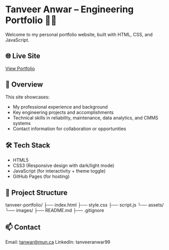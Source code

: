 # Tanveer Anwar – Engineering Portfolio 👷‍♂️

Welcome to my personal portfolio website, built with HTML, CSS, and JavaScript.

## 🌐 Live Site
[View Portfolio](https://tanwar111999.github.io/tanveer-portfolio/)

## 📌 Overview

This site showcases:
- My professional experience and background
- Key engineering projects and accomplishments
- Technical skills in reliability, maintenance, data analytics, and CMMS systems
- Contact information for collaboration or opportunities

## 🛠 Tech Stack

- HTML5
- CSS3 (Responsive design with dark/light mode)
- JavaScript (for interactivity + theme toggle)
- GitHub Pages (for hosting)

## 📁 Project Structure

tanveer-portfolio/
├── index.html
├── style.css
├── script.js
└── assets/
    └── images/
├── README.md
├── .gitignore

## 📫 Contact

Email: tanwar@mun.ca
LinkedIn: tanveeranwar99